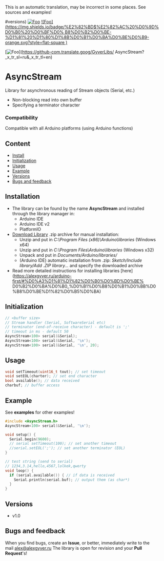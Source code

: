 This is an automatic translation, may be incorrect in some places. See sources and examples!

#versions)
[![Foo](https://img.shields.io/badge/Website-AlexGyver.ru-blue.svg?style=flat-square)](https://alexgyver.ru/)
[![Foo](https://img.shields.io/badge/%E2%82%BD$%E2%82%AC%20%D0%9D%D0%B0%20%D0%BF%D0% B8%D0%B2%D0%BE-%D1%81%20%D1%80%D1%8B%D0%B1%D0%BA%D0%BE%D0%B9-orange.svg?style=flat-square )](https://alexgyver.ru/support_alex/)

[![Foo](https://img.shields.io/badge/README-ENGLISH-brightgreen.svg?style=for-the-badge)](https://github-com.translate.goog/GyverLibs/ AsyncStream?_x_tr_sl=ru&_x_tr_tl=en)

# AsyncStream
Library for asynchronous reading of Stream objects (Serial, etc.)
- Non-blocking read into own buffer
- Specifying a terminator character

### Compatibility
Compatible with all Arduino platforms (using Arduino functions)

## Content
- [Install](#install)
- [Initialization](#init)
- [Usage](#usage)
- [Example](#example)
- [Versions](#versions)
- [Bugs and feedback](#feedback)

<a id="install"></a>
## Installation
- The library can be found by the name **AsyncStream** and installed through the library manager in:
    - Arduino IDE
    - Arduino IDE v2
    - PlatformIO
- [Download Library](https://github.com/GyverLibs/AsyncStream/archive/refs/heads/main.zip) .zip archive for manual installation:
    - Unzip and put in *C:\Program Files (x86)\Arduino\libraries* (Windows x64)
    - Unzip and put in *C:\Program Files\Arduino\libraries* (Windows x32)
    - Unpack and put in *Documents/Arduino/libraries/*
    - (Arduino IDE) automatic installation from .zip: *Sketch/Include library/Add .ZIP library…* and specify the downloaded archive
- Read more detailed instructions for installing libraries [here] (https://alexgyver.ru/arduino-first/#%D0%A3%D1%81%D1%82%D0%B0%D0%BD%D0%BE% D0%B2%D0%BA%D0%B0_%D0%B1%D0%B8%D0%B1%D0%BB%D0%B8%D0%BE%D1%82%D0%B5%D0%BA)

<a id="init"></a>
## Initialization
```cpp
// <buffer size>
// Stream handler (Serial, SoftwareSerial etc)
// terminator (end-of-receive character) - default is ';'
// timeout in ms - default 50
AsyncStream<100> serial(&Serial);
AsyncStream<100> serial(&Serial, '\n');
AsyncStream<100> serial(&Serial, '\n', 20);
```

<a id="usage"></a>
## Usage
```cpp
void setTimeout(uint16_t tout); // set timeout
void setEOL(charter); // set end character
bool available(); // data received
charbuf; // buffer access
```

<a id="example"></a>
## Example
See **examples** for other examples!
```cpp
#include <AsyncStream.h>
AsyncStream<100> serial(&Serial, '\n');

void setup() {
  Serial.begin(9600);
  // serial setTimeout(100); // set another timeout
  //serial.setEOL(';'); // set another terminator (EOL)
}

// test string (send to serial)
// 1234,3.14,hello,4567,lolkek,qwerty
void loop() {
  if (serial.available()) { // if data is received
    Serial.println(serial.buf); // output them (as char*)
  }
}
```

<a id="versions"></a>
## Versions
- v1.0

<a id="feedback"></a>
## Bugs and feedback
When you find bugs, create an **Issue**, or better, immediately write to the mail [alex@alexgyver.ru](mailto:alex@alexgyver.ru)
The library is open for revision and your **Pull Request**'s!